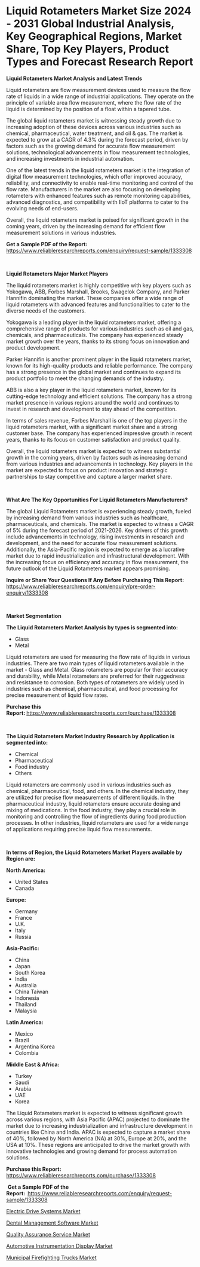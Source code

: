 <p><h1>Liquid Rotameters Market Size 2024 - 2031 Global Industrial Analysis, Key Geographical Regions, Market Share, Top Key Players, Product Types and Forecast Research Report</h1></p><p><strong>Liquid Rotameters Market Analysis and Latest Trends</strong></p>
<p><p>Liquid rotameters are flow measurement devices used to measure the flow rate of liquids in a wide range of industrial applications. They operate on the principle of variable area flow measurement, where the flow rate of the liquid is determined by the position of a float within a tapered tube.</p><p>The global liquid rotameters market is witnessing steady growth due to increasing adoption of these devices across various industries such as chemical, pharmaceutical, water treatment, and oil & gas. The market is expected to grow at a CAGR of 4.3% during the forecast period, driven by factors such as the growing demand for accurate flow measurement solutions, technological advancements in flow measurement technologies, and increasing investments in industrial automation.</p><p>One of the latest trends in the liquid rotameters market is the integration of digital flow measurement technologies, which offer improved accuracy, reliability, and connectivity to enable real-time monitoring and control of the flow rate. Manufacturers in the market are also focusing on developing rotameters with enhanced features such as remote monitoring capabilities, advanced diagnostics, and compatibility with IIoT platforms to cater to the evolving needs of end-users.</p><p>Overall, the liquid rotameters market is poised for significant growth in the coming years, driven by the increasing demand for efficient flow measurement solutions in various industries.</p></p>
<p><strong>Get a Sample PDF of the Report:&nbsp;</strong> <a href="https://www.reliableresearchreports.com/enquiry/request-sample/1333308">https://www.reliableresearchreports.com/enquiry/request-sample/1333308</a></p>
<p>&nbsp;</p>
<p><strong>Liquid Rotameters Major Market Players</strong></p>
<p><p>The liquid rotameters market is highly competitive with key players such as Yokogawa, ABB, Forbes Marshall, Brooks, Swagelok Company, and Parker Hannifin dominating the market. These companies offer a wide range of liquid rotameters with advanced features and functionalities to cater to the diverse needs of the customers.</p><p>Yokogawa is a leading player in the liquid rotameters market, offering a comprehensive range of products for various industries such as oil and gas, chemicals, and pharmaceuticals. The company has experienced steady market growth over the years, thanks to its strong focus on innovation and product development.</p><p>Parker Hannifin is another prominent player in the liquid rotameters market, known for its high-quality products and reliable performance. The company has a strong presence in the global market and continues to expand its product portfolio to meet the changing demands of the industry.</p><p>ABB is also a key player in the liquid rotameters market, known for its cutting-edge technology and efficient solutions. The company has a strong market presence in various regions around the world and continues to invest in research and development to stay ahead of the competition.</p><p>In terms of sales revenue, Forbes Marshall is one of the top players in the liquid rotameters market, with a significant market share and a strong customer base. The company has experienced impressive growth in recent years, thanks to its focus on customer satisfaction and product quality.</p><p>Overall, the liquid rotameters market is expected to witness substantial growth in the coming years, driven by factors such as increasing demand from various industries and advancements in technology. Key players in the market are expected to focus on product innovation and strategic partnerships to stay competitive and capture a larger market share.</p></p>
<p>&nbsp;</p>
<p><strong>What Are The Key Opportunities For Liquid Rotameters Manufacturers?</strong></p>
<p><p>The global Liquid Rotameters market is experiencing steady growth, fueled by increasing demand from various industries such as healthcare, pharmaceuticals, and chemicals. The market is expected to witness a CAGR of 5% during the forecast period of 2021-2026. Key drivers of this growth include advancements in technology, rising investments in research and development, and the need for accurate flow measurement solutions. Additionally, the Asia-Pacific region is expected to emerge as a lucrative market due to rapid industrialization and infrastructural development. With the increasing focus on efficiency and accuracy in flow measurement, the future outlook of the Liquid Rotameters market appears promising.</p></p>
<p><strong>Inquire or Share Your Questions If Any Before Purchasing This Report:</strong> <a href="https://www.reliableresearchreports.com/enquiry/pre-order-enquiry/1333308">https://www.reliableresearchreports.com/enquiry/pre-order-enquiry/1333308</a></p>
<p>&nbsp;</p>
<p><strong>Market Segmentation</strong></p>
<p><strong>The Liquid Rotameters Market Analysis by types is segmented into:</strong></p>
<p><ul><li>Glass</li><li>Metal</li></ul></p>
<p><p>Liquid rotameters are used for measuring the flow rate of liquids in various industries. There are two main types of liquid rotameters available in the market - Glass and Metal. Glass rotameters are popular for their accuracy and durability, while Metal rotameters are preferred for their ruggedness and resistance to corrosion. Both types of rotameters are widely used in industries such as chemical, pharmaceutical, and food processing for precise measurement of liquid flow rates.</p></p>
<p><strong>Purchase this Report:&nbsp;</strong><a href="https://www.reliableresearchreports.com/purchase/1333308">https://www.reliableresearchreports.com/purchase/1333308</a></p>
<p>&nbsp;</p>
<p><strong>The Liquid Rotameters Market Industry Research by Application is segmented into:</strong></p>
<p><ul><li>Chemical</li><li>Pharmaceutical</li><li>Food industry</li><li>Others</li></ul></p>
<p><p>Liquid rotameters are commonly used in various industries such as chemical, pharmaceutical, food, and others. In the chemical industry, they are utilized for precise flow measurements of different liquids. In the pharmaceutical industry, liquid rotameters ensure accurate dosing and mixing of medications. In the food industry, they play a crucial role in monitoring and controlling the flow of ingredients during food production processes. In other industries, liquid rotameters are used for a wide range of applications requiring precise liquid flow measurements.</p></p>
<p>&nbsp;</p>
<p><strong>In terms of Region, the Liquid Rotameters Market Players available by Region are:</strong></p>
<p>
    <p> <strong> North America: </strong>
        <ul>
            <li>United States</li>
            <li>Canada</li>
        </ul>
        </p> 
    <p> <strong> Europe: </strong>
        <ul>
            <li>Germany</li>
            <li>France</li>
            <li>U.K.</li>
            <li>Italy</li>
            <li>Russia</li>
        </ul>
        </p> 
    <p> <strong> Asia-Pacific: </strong>
        <ul>
            <li>China</li>
            <li>Japan</li>
            <li>South Korea</li>
            <li>India</li>
            <li>Australia</li>
            <li>China Taiwan</li>
            <li>Indonesia</li>
            <li>Thailand</li>
            <li>Malaysia</li>
        </ul>
        </p> 
    <p> <strong> Latin America: </strong>
        <ul>
            <li>Mexico</li>
            <li>Brazil</li>
            <li>Argentina Korea</li>
            <li>Colombia</li>
        </ul>
        </p> 
    <p> <strong> Middle East & Africa: </strong>
        <ul>
            <li>Turkey</li>
            <li>Saudi</li>
            <li>Arabia</li>
            <li>UAE</li>
            <li>Korea</li>
        </ul>
    </p>
    </p>
<p><p>The Liquid Rotameters market is expected to witness significant growth across various regions, with Asia Pacific (APAC) projected to dominate the market due to increasing industrialization and infrastructure development in countries like China and India. APAC is expected to capture a market share of 40%, followed by North America (NA) at 30%, Europe at 20%, and the USA at 10%. These regions are anticipated to drive the market growth with innovative technologies and growing demand for process automation solutions.</p></p>
<p><strong>Purchase this Report: </strong><a href="https://www.reliableresearchreports.com/purchase/1333308">https://www.reliableresearchreports.com/purchase/1333308</a></p>
<p>&nbsp;<strong>Get a Sample PDF of the Report:&nbsp;&nbsp;</strong><a href="https://www.reliableresearchreports.com/enquiry/request-sample/1333308">https://www.reliableresearchreports.com/enquiry/request-sample/1333308</a></p>
<p><strong></strong></p>
<p><p><a href="https://medium.com/@dougschmidt1982/electric-drive-systems-market-exploring-market-share-market-trends-and-future-growth-eefca61bf07a">Electric Drive Systems Market</a></p><p><a href="https://medium.com/@dougschmidt1982/dental-management-software-market-size-market-outlook-and-market-forecast-2024-to-2031-b13a99b95a17">Dental Management Software Market</a></p><p><a href="https://medium.com/@dougschmidt1982/quality-assurance-service-market-trends-forecast-and-competitive-analysis-to-2031-7aac60f3e5e6">Quality Assurance Service Market</a></p><p><a href="https://github.com/laholand/Market-Research-Report-List-2/blob/main/automotive-instrumentation-display-market.md">Automotive Instrumentation Display Market</a></p><p><a href="https://github.com/PeterParrish5/Market-Research-Report-List-3/blob/main/municipal-firefighting-trucks-market.md">Municipal Firefighting Trucks Market</a></p></p>